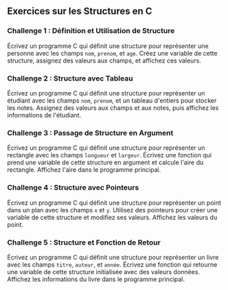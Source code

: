 ## Exercices sur les Structures en C

### Challenge 1 : Définition et Utilisation de Structure

Écrivez un programme C qui définit une structure pour représenter une personne avec les champs `nom`, `prenom`, et `age`. Créez une variable de cette structure, assignez des valeurs aux champs, et affichez ces valeurs.

### Challenge 2 : Structure avec Tableau

Écrivez un programme C qui définit une structure pour représenter un étudiant avec les champs `nom`, `prenom`, et un tableau d'entiers pour stocker les notes. Assignez des valeurs aux champs et aux notes, puis affichez les informations de l'étudiant.

### Challenge 3 : Passage de Structure en Argument

Écrivez un programme C qui définit une structure pour représenter un rectangle avec les champs `longueur` et `largeur`. Écrivez une fonction qui prend une variable de cette structure en argument et calcule l'aire du rectangle. Affichez l'aire dans le programme principal.

### Challenge 4 : Structure avec Pointeurs

Écrivez un programme C qui définit une structure pour représenter un point dans un plan avec les champs `x` et `y`. Utilisez des pointeurs pour créer une variable de cette structure et modifiez ses valeurs. Affichez les valeurs du point.

### Challenge 5 : Structure et Fonction de Retour

Écrivez un programme C qui définit une structure pour représenter un livre avec les champs `titre`, `auteur`, et `année`. Écrivez une fonction qui retourne une variable de cette structure initialisée avec des valeurs données. Affichez les informations du livre dans le programme principal.